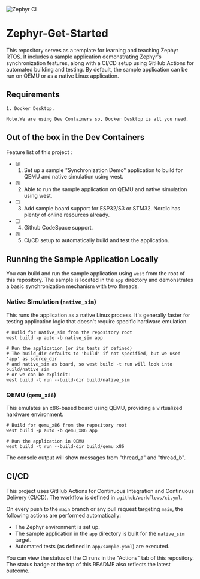 ![Zephyr CI](https://github.com/YOUR_GITHUB_USERNAME/YOUR_REPOSITORY_NAME/actions/workflows/ci.yml/badge.svg)

# Zephyr-Get-Started

This repository serves as a template for learning and teaching Zephyr RTOS. It includes a sample application demonstrating Zephyr's synchronization features, along with a CI/CD setup using GitHub Actions for automated building and testing. By default, the sample application can be run on QEMU or as a native Linux application.

## Requirements

    1. Docker Desktop.
    
    Note.We are using Dev Containers so, Docker Desktop is all you need.

## Out of the box in the Dev Containers
Feature list of this project :

 - [x] 1. Set up a sample "Synchronization Demo" application to build for QEMU and native simulation using west.
 - [x] 2. Able to run the sample application on QEMU and native simulation using west.
 - [ ] 3. Add sample board support for ESP32/S3 or STM32. Nordic has plenty of online resources already.
 - [ ] 4. Github CodeSpace support.
 - [x] 5. CI/CD setup to automatically build and test the application.

## Running the Sample Application Locally

You can build and run the sample application using `west` from the root of this repository. The sample is located in the `app` directory and demonstrates a basic synchronization mechanism with two threads.

### Native Simulation (`native_sim`)

This runs the application as a native Linux process. It's generally faster for testing application logic that doesn't require specific hardware emulation.

```console
# Build for native_sim from the repository root
west build -p auto -b native_sim app

# Run the application (or its tests if defined)
# The build_dir defaults to 'build' if not specified, but we used 'app' as source_dir
# and native_sim as board, so west build -t run will look into build/native_sim
# or we can be explicit:
west build -t run --build-dir build/native_sim
```

### QEMU (`qemu_x86`)

This emulates an x86-based board using QEMU, providing a virtualized hardware environment.

```console
# Build for qemu_x86 from the repository root
west build -p auto -b qemu_x86 app

# Run the application in QEMU
west build -t run --build-dir build/qemu_x86
```
The console output will show messages from "thread_a" and "thread_b".

## CI/CD

This project uses GitHub Actions for Continuous Integration and Continuous Delivery (CI/CD). The workflow is defined in `.github/workflows/ci.yml`.

On every push to the `main` branch or any pull request targeting `main`, the following actions are performed automatically:
- The Zephyr environment is set up.
- The sample application in the `app` directory is built for the `native_sim` target.
- Automated tests (as defined in `app/sample.yaml`) are executed.

You can view the status of the CI runs in the "Actions" tab of this repository. The status badge at the top of this README also reflects the latest outcome.